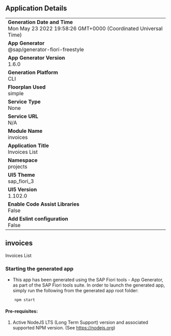 ## Application Details
|               |
| ------------- |
|**Generation Date and Time**<br>Mon May 23 2022 19:58:26 GMT+0000 (Coordinated Universal Time)|
|**App Generator**<br>@sap/generator-fiori-freestyle|
|**App Generator Version**<br>1.6.0|
|**Generation Platform**<br>CLI|
|**Floorplan Used**<br>simple|
|**Service Type**<br>None|
|**Service URL**<br>N/A
|**Module Name**<br>invoices|
|**Application Title**<br>Invoices List|
|**Namespace**<br>projects|
|**UI5 Theme**<br>sap_fiori_3|
|**UI5 Version**<br>1.102.0|
|**Enable Code Assist Libraries**<br>False|
|**Add Eslint configuration**<br>False|

## invoices

Invoices List

### Starting the generated app

-   This app has been generated using the SAP Fiori tools - App Generator, as part of the SAP Fiori tools suite.  In order to launch the generated app, simply run the following from the generated app root folder:

```
    npm start
```

#### Pre-requisites:

1. Active NodeJS LTS (Long Term Support) version and associated supported NPM version.  (See https://nodejs.org)


